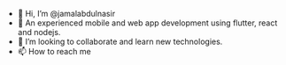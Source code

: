 - 👋 Hi, I’m @jamalabdulnasir
- 👀 An experienced mobile and web app development using flutter, react and nodejs.
- 💞️ I’m looking to collaborate and learn new technologies.
- 📫 How to reach me 

<!---
jamalabdulnasir220/jamalabdulnasir220 is a ✨ special ✨ repository because its `README.md` (this file) appears on your GitHub profile.
You can click the Preview link to take a look at your changes.
--->

